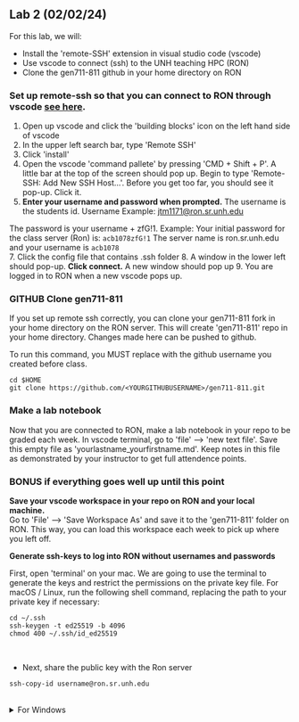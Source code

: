 ## Lab 2 (02/02/24)

For this lab, we will:
- Install the 'remote-SSH' extension in visual studio code (vscode) 
- Use vscode to connect (ssh) to the UNH teaching HPC (RON)
- Clone the gen711-811 github in your home directory on RON

### Set up remote-ssh so that you can connect to RON through vscode [see here](https://code.visualstudio.com/docs/remote/ssh). 
1. Open up vscode and click the 'building blocks' icon on the left hand side of vscode 
2. In the upper left search bar, type 'Remote SSH'
3. Click 'install' 
4. Open the vscode 'command pallete' by pressing 'CMD + Shift + P'. A little bar at the top of the screen should pop up. Begin to type 'Remote-SSH: Add New SSH Host...'. Before you get too far, you should see it pop-up. Click it. 
5. **Enter your username and password when prompted.** The username is the students id.
Username
Example: jtm1171@ron.sr.unh.edu

The password is your username + zfG!1. 
Example: Your initial password for the class server (Ron) is: ```acb1078zfG!1``` The server name is ron.sr.unh.edu and your username is ``` acb1078 ```  
7. Click the config file that contains .ssh folder
8. A window in the lower left should pop-up. **Click connect.** A new window should pop up 
9. You are logged in to RON when a new vscode pops up. 

### GITHUB Clone gen711-811 
If you set up remote ssh correctly, you can clone your gen711-811 fork in your home directory on the RON server. This will create 'gen711-811' repo in your home directory. Changes made here can be pushed to github. 

To run this command, you MUST replace <YOURGITHUBUSERNAME> with the github username you created before class.
```
cd $HOME
git clone https://github.com/<YOURGITHUBUSERNAME>/gen711-811.git
```
### Make a lab notebook  
Now that you are connected to RON, make a lab notebook in your repo to be graded each week. In vscode terminal, go to 'file' --> 'new text file'. Save this empty file as 'yourlastname_yourfirstname.md'. Keep notes in this file as demonstrated by your instructor to get full attendence points.

### BONUS if everything goes well up until this point


**Save your vscode workspace in your repo on RON and your local machine.**  
Go to 'File' --> 'Save Workspace As' and save it to the 'gen711-811' folder on RON. This way, you can load this workspace each week to pick up where you left off. 

**Generate ssh-keys to log into RON without usernames and passwords**  

First, open 'terminal' on your mac. We are going to use the terminal to generate the keys and restrict the permissions on the private key file. For macOS / Linux, run the following shell command, replacing the path to your private key if necessary:
```
cd ~/.ssh
ssh-keygen -t ed25519 -b 4096
chmod 400 ~/.ssh/id_ed25519
```
<br>

- Next, share the public key with the Ron server
```
ssh-copy-id username@ron.sr.unh.edu
```
</details> <!-- end for mac-->
<br>
 <details><summary>For Windows</summary> 

**For Windows**, run the following command in PowerShell to grant explicit read access to your username:
```
icacls "privateKeyPath" /grant :R
```
Then navigate to the private key file in Windows Explorer, right-click and select Properties. Select the Security tab → Advanced → Disable inheritance → Remove all inherited permissions from this object.

<br>

### Next Week

To get new course files added to your repository later, you will need to add the original repository (the one you forked) as a 'remote' [see here for help](https://stackoverflow.com/questions/3903817/pull-new-updates-from-original-github-repository-into-forked-github-repository),[and here](https://docs.github.com/en/pull-requests/collaborating-with-pull-requests/working-with-forks/fork-a-repo)  
To add updates from the gen711-811 repo:
```
cd gen711-811
git remote add upstream https://github.com/jthmiller/gen711-811.git
git fetch upstream
git merge upstream/master master
```
Note, git merge is like "git pull" which is fetch + merge. Or, better, you can replay your local work on top of the fetched branch like a "git pull --rebase"
```
git rebase upstream/master
```
